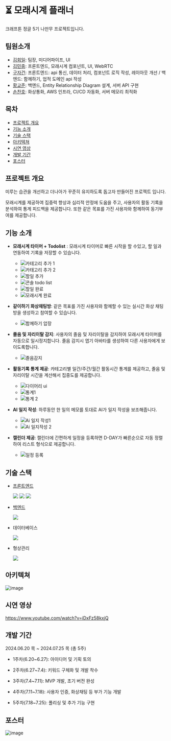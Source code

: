 # ⏳ 모래시계 플래너 
크래프톤 정글 5기 나만무 프로젝트입니다.

## 팀원소개
- [김회일](https://github.com/KimHoeil): 팀장, 미디어파이프, UI  
- [김민중](https://github.com/MinjungKim5): 프론트엔드, 모래시계 컴포넌트, UI, WebRTC
- [구자건](https://github.com/AruJoy): 프론트엔드: api 통신, 데이터 처리, 컴포넌트 로직 작성, 레이아웃 개선 / 백엔드: 함께하기, 업적 도메인 api 작성
- [황교준](https://github.com/kyo-hwang): 백엔드, Entity Relationship Diagram 설계, 서버 API 구현 
- [손찬호](https://github.com/PenLoo98): 화상통화, AWS 인프라, CI/CD 자동화, 서버 메모리 최적화

## 목차
- [프로젝트 개요](#프로젝트-개요)
- [기능 소개](#기능-소개)
- [기술 스택](#기술-스택)
- [아키텍쳐](#아키텍쳐)
- [시연 영상](#시연-영상)
- [개발 기간](#개발-기간)
- [포스터](#포스터)


## 프로젝트 개요
미루는 습관을 개선하고 더나아가 꾸준히 유지하도록 돕고자 만들어진 프로젝트 입니다.

모래시계를 제공하여 집중력 향상과 심리적 안정에 도움을 주고, 사용자의 활동 기록을 분석하여 통계 피드백을 제공합니다. 또한 같은 목표를 가진 사용자와 함께하여 동기부여를 제공합니다.

## 기능 소개
- **모래시계 타이머 + Todolist** : 모래시계 타이머로 빠른 시작을 할 수있고, 할 일과 연동하여 기록을 저장할 수 있습니다.
  - ![카테고리 추가 1](https://github.com/user-attachments/assets/226813cc-908f-4549-9aed-051c548dd0f4)
  - ![카태고리 추가 2](https://github.com/user-attachments/assets/37d6ec03-73ad-4f34-97b1-3cfb055e8dc1)
  - ![할일 추가](https://github.com/user-attachments/assets/732101de-c1c8-47fd-bd9a-acfc627deff8)
  - ![콘솔 todo list](https://github.com/user-attachments/assets/b34574a3-c67b-4d7f-be30-bf1922785f84)
  - ![할일 완료](https://github.com/user-attachments/assets/b4b11ad7-b58e-4fd1-9cf8-685491147e2a)
  - ![모래시계 완료](https://github.com/user-attachments/assets/1bdb0ac9-2074-4f3b-9c0e-3c1517bb256f)

- **같이하기 화상채팅방**: 같은 목표를 가진 사용자와 함께할 수 있는 실시간 화상 채팅방을 생성하고 참여할 수 있습니다.
  - ![함께하기 압장](https://github.com/user-attachments/assets/eb7952af-4e98-4fce-93c5-840c71b3bbde)

- **졸음 및 자리이탈 감지**: 사용자의 졸음 및 자리이탈을 감지하여 모래시계 타이머를 자동으로 일시정지합니다. 졸음 감지시 엽기 아바타를 생성하여 다른 사용자에게 보이도록합니다.
  - ![졸음감지](https://github.com/user-attachments/assets/9eb41135-8ed1-479f-a089-f4cac8b44473)
  
- **활동기록 통계 제공**: 카테고리별 일간/주간/월간 활동시간 통계를 제공하고, 졸음 및 자리이탈 시간을 계산해서 집중도를 제공합니다.
  - ![다이어리 ui](https://github.com/user-attachments/assets/78d52a79-b6b5-4f9b-a9a5-db2f9c12cea9)
  - ![통계1](https://github.com/user-attachments/assets/d1f3f3ea-4681-4fc6-94e4-94e731683815)
  - ![통계 2](https://github.com/user-attachments/assets/8539a2f3-0246-4e60-b554-0ae0de22080c)

- **AI 일지 작성**: 하루동안 한 일의 메모를 토대로 AI가 일지 작성을 보조해줍니다.
  - ![Ai 일지 작성1](https://github.com/user-attachments/assets/8ca422a2-30ff-4e8c-ab4e-22c1235da742)
  - ![Ai 일지작성 2](https://github.com/user-attachments/assets/9f8baf65-a65b-40fc-aaf7-e751a76bc0e4)


- **캘린더 제공**: 캘린더에 간편하게 일정을 등록하면 D-DAY가 빠른순으로 자동 정렬하여 리스트 형식으로 제공합니다.
  - ![일정 등록](https://github.com/user-attachments/assets/e91ecdfe-8f82-4960-85d7-ab0896d78b1a)


## 기술 스택
- [프론트엔드](https://github.com/VVITNESS-ME/HourglassPlannerFront)

  <img src="https://img.shields.io/badge/react-61DAFB?style=for-the-badge&logo=react&logoColor=black">
  <img src="https://img.shields.io/badge/TypeScript-3178C6?style=for-the-badge&logo=TypeScript&logoColor=white">
  <img src="https://img.shields.io/badge/Next.js-000000?style=for-the-badge&logo=Next.js&logoColor=white"/>

- [백엔드](https://github.com/VVITNESS-ME/HourglassPlannerBack)

  <img src="https://img.shields.io/badge/Spring%20Boot-6DB33F?style=for-the-badge&logo=Spring%20Boot&logoColor=white"/>

- 데이터베이스

  <img src="https://img.shields.io/badge/MySQL-4479A1?style=for-the-badge&logo=MySQL&logoColor=white"/>
- 형상관리

  <img src="https://img.shields.io/badge/GitHub-181717?style=for-the-badge&logo=GitHub&logoColor=white"/>

## 아키텍쳐
![image](https://github.com/user-attachments/assets/952edb65-e1d9-4d33-a61b-86ff583e85ba)




## 시연 영상
https://www.youtube.com/watch?v=iDxFz58kxjQ

## 개발 기간
2024.06.20 목  ~ 2024.07.25 목 (총 5주)
- 1주차(6.20~6.27): 아이디어 및 기획 토의

- 2주차(6.27~7.4): 키워드 구체화 및 개발 착수

- 3주차(7.4~7.11): MVP 개발, 초기 버전 완성

- 4주차(7.11~7.18): 사용자 인증, 화상채팅 등 부가 기능 개발

- 5주차(7.18~7.25): 폴리싱 및 추가 기능 구현

## 포스터
![image](https://github.com/user-attachments/assets/43f28577-31bb-4e8c-895f-3f003ff71cbd)









<!--

**Here are some ideas to get you started:**

🙋‍♀️ A short introduction - what is your organization all about?
🌈 Contribution guidelines - how can the community get involved?
👩‍💻 Useful resources - where can the community find your docs? Is there anything else the community should know?
🍿 Fun facts - what does your team eat for breakfast?
🧙 Remember, you can do mighty things with the power of [Markdown](https://docs.github.com/github/writing-on-github/getting-started-with-writing-and-formatting-on-github/basic-writing-and-formatting-syntax)
-->


